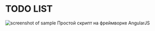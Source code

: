 # TODO LIST
![screenshot of sample](http://webdesign.ru.net/images/Heydon_min.jpg)
Простой скрипт на фреймворке AngularJS

